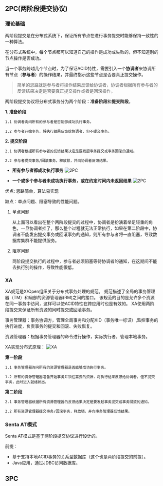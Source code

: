 ## 2PC(两阶段提交协议)

### 理论基础
两阶段提交是在分布式系统下，保证所有节点在进行事务提交时能够保持一致性的一种算法。

在分布式系统中，每个节点都可以知道自己的操作是成功或失败的，但不知道别的节点操作是否成功。

当一个事务跨越几个节点时，为了保证ACID特性，需要引入一个**协调者**来协调所有节点（**参与者**）的操作结果，并最终指示这些节点是否要真正提交操作。

> 简单的思路就是参与者将操作结果反馈给协调者，协调者根据所有参与者的反馈结果决定是否要真正提交操作或者是回滚操作。

两阶段提交协议将分布式事务分为两个阶段：**准备阶段**和**提交阶段**。

**1. 准备阶段** 
   
    1.1 协调者询问所有的参与者是否能够成功执行事务。 
   
    1.2 参与者开始事务，将执行结果反馈给协调者，但不提交事务。
**2. 提交阶段**

    2.1 协调者根据所有参与者的反馈结果决定是要发起事务提交或事务回滚的通知。 
   
    2.2 参与者提交事务/回滚事务，释放锁，并向协调者反馈结果。
- **所有参与者都成功执行事务**
![2PC](/images/2PC_success.png)
  
- **一个或多个参与者未成功执行事务，或在约定时间内未返回结果**
![2PC](/images/2PC_fail.png)

优点: 思路简单，算法易实现

缺点：单点问题、阻塞导致的性能问题。
1. 单点问题
   
    从上面可以看出在整个两阶段提交的过程中，协调者是扮演着举足轻重的角色，一旦协调者挂了，那么整个过程就无法正常执行，如果在第二阶段中，协调者不能发出提交事务或回滚事务的通知，则所有参与者将一直阻塞，导致数据库集群不能提供服务。

2. 阻塞问题
   
   两阶段提交执行的过程中，参与者必须阻塞等待协调者的通知，在这期间不能去执行别的操作，导致性能很低。

### XA
XA规范是X/Open组织关于分布式事务处理的规范。
规范描述了全局的事务管理器（TM）和局部的资源管理器(RM)之间的接口。
该规范的目的是允许多个资源在同一事务中访问，这样可以使ACID特性在跨应用时也是有效的。
XA使用两阶段提交来保证所有资源的同时提交或回滚事务。

事务管理器：事务协调方，管理全局事务和分配XID（事务唯一标识）,监控事务的执行进度，负责事务的提交和回滚、失败恢复。

资源管理器：根据事务管理器的命令进行操作，实际执行者，管理本地事务。

XA实现分布式原理：
![XA](/images/XA.png)

**第一阶段**

    1.1 事务管理器询问所有的资源管理器是否能够成功执行事务。 
   
    1.2 所有的资源管理器准备开始事务并锁住需要的资源，将执行结果反馈给协调者，但不提交事务，此时进入就绪状态。
**第二阶段**

    2.1 事务管理器根据所有资源管理器的反馈结果决定是要发起事务提交或事务回滚的通知。 
   
    2.2 所有资源管理器提交事务/回滚事务，释放锁，并向事务管理器反馈结果。
### Senta AT模式

Senta AT模式是基于两阶段提交协议进行设计的。

前提：
- 基于支持本地ACID事务的关系型数据库（这个也是两阶段提交的前提）。
- Java应用，通过JDBC访问数据库。

## 3PC